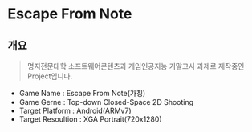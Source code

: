 # Escape From Note
## 개요
> 명지전문대학 소프트웨어콘텐츠과 게임인공지능 기말고사 과제로 제작중인 Project입니다.
* Game Name : Escape From Note(가칭)
* Game Gerne : Top-down Closed-Space 2D Shooting
* Target Platform : Android(ARMv7)
* Target Resoultion : XGA Portrait(720x1280)


